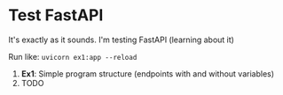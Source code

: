 # Test FastAPI
It's exactly as it sounds. I'm testing FastAPI (learning about it)

Run like: `uvicorn ex1:app --reload`

1. **Ex1**: Simple program structure (endpoints with and without variables)
2. TODO
